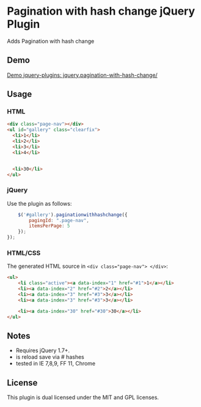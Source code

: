 # Pagination with hash change jQuery Plugin 

Adds Pagination with hash change

## Demo

[Demo jquery-plugins: jquery.pagination-with-hash-change/](http://spielwiese.datenschubse.de/jquery-plugins/jquery.pagination-with-hash-change/)

## Usage

### HTML

```html
<div class="page-nav"></div>
<ul id="gallery" class="clearfix">
  <li>1</li>
  <li>2</li>
  <li>3</li>
  <li>4</li>


  <li>30</li>
</ul> 
```
### jQuery

Use the plugin as follows:

```js
    $('#gallery').paginationwithhashchange({
        pagingId: ".page-nav",
        itemsPerPage: 5
    });
});
```

### HTML/CSS

The generated HTML source in ``` <div class="page-nav"> </div> ```:

```html
<ul>
	<li class="active"><a data-index="1" href="#1">1</a></li>
	<li><a data-index="2" href="#2">2</a></li>
	<li><a data-index="3" href="#3">3</a></li>
	<li><a data-index="3" href="#3">3</a></li>

	<li><a data-index="30" href="#30">30</a></li>
</ul>
```

## Notes

* Requires jQuery 1.7+. 
* is reload save via # hashes
* tested in IE 7,8,9, FF 11, Chrome


## License

This plugin is dual licensed under the MIT and GPL licenses.


